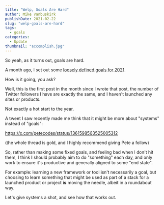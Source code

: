 ```yaml
---
title: "Welp, Goals Are Hard"
author: Mike Vanbuskirk
publishDate: 2021-02-22
slug: "welp-goals-are-hard"
tags: 
  - goals
categories: 
  - Update
thumbnail: "accomplish.jpg"
---
```


So yeah, as it turns out, goals are hard.

A month ago, I set out some [loosely defined goals for 2021](https://mikevanbuskirk.io/posts/its-been-awhile/).

How is it going, you ask?
<!--more-->
Well, this is the first post in the month since I wrote that post, the number of Twitter followers I have are exactly the same, and I haven't launched any sites or products.

Not exactly a hot start to the year.

A tweet I saw recently made me think that it might be more about "systems" instead of "goals":

https://x.com/petecodes/status/1361598563525005312

(the whole thread is gold, and I highly recommend giving Pete a follow)

So, rather than making some fixed goals, and feeling bad when I don't hit them, I think I should probably aim to do "something" each day, and only work to ensure it's productive and generally aligned to some "end state".

For example: learning a new framework or tool isn't necessarily a goal, but choosing to learn something that might be used as part of a stack for a launched product or project **is** moving the needle, albeit in a roundabout way.

Let's give systems a shot, and see how that works out.
